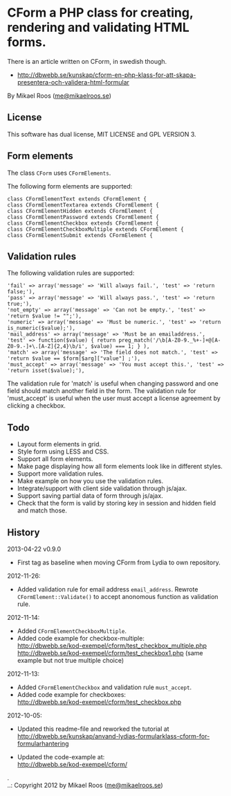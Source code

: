 CForm a PHP class for creating, rendering and validating HTML forms.
==================================

There is an article written on CForm, in swedish though. 
* http://dbwebb.se/kunskap/cform-en-php-klass-for-att-skapa-presentera-och-validera-html-formular


By Mikael Roos (me@mikaelroos.se)


License
----------------------------------

This software has dual license, MIT LICENSE and GPL VERSION 3.



Form elements
----------------------------------

The class `CForm` uses `CFormElements`.

The following form elements are supported:

    class CFormElementText extends CFormElement {
    class CFormElementTextarea extends CFormElement {
    class CFormElementHidden extends CFormElement {
    class CFormElementPassword extends CFormElement {
    class CFormElementCheckbox extends CFormElement {
    class CFormElementCheckboxMultiple extends CFormElement {
    class CFormElementSubmit extends CFormElement {



Validation rules
----------------------------------

The following validation rules are supported:

    'fail' => array('message' => 'Will always fail.', 'test' => 'return false;'),
    'pass' => array('message' => 'Will always pass.', 'test' => 'return true;'),
    'not_empty' => array('message' => 'Can not be empty.', 'test' => 'return $value != "";'),
    'numeric' => array('message' => 'Must be numeric.', 'test' => 'return is_numeric($value);'),
    'mail_address' => array('message' => 'Must be an emailaddress.', 'test' => function($value) { return preg_match('/\b[A-Z0-9._%+-]+@[A-Z0-9.-]+\.[A-Z]{2,4}\b/i', $value) === 1; } ),
    'match' => array('message' => 'The field does not match.', 'test' => 'return $value == $form[$arg]["value"] ;'),
    'must_accept' => array('message' => 'You must accept this.', 'test' => 'return isset($value);'),

The validation rule for 'match' is useful when changing password and one field should match another field in the form.
The validation rule for 'must_accept' is useful when the user must accept a license agreement by clicking a checkbox.



Todo
----------------------------------

* Layout form elements in grid.
* Style form using LESS and CSS.
* Support all form elements.
* Make page displaying how all form elements look like in different styles.
* Support more validation rules.
* Make example on how you use the validation rules.
* Integrate/support with client side validation through js/ajax.
* Support saving partial data of form through js/ajax.
* Check that the form is valid by storing key in session and hidden field and match those.


History
----------------------------------

2013-04-22 v0.9.0
* First tag as baseline when moving CForm from Lydia to own repository.

2012-11-26:
* Added validation rule for email address `email_address`. Rewrote `CFormElement::Validate()` to accept anonomous function as validation rule.

2012-11-14:
* Added `CFormElementCheckboxMultiple`.
* Added code example for checkbox-multiple:  
    http://dbwebb.se/kod-exempel/cform/test_checkbox_multiple.php
    http://dbwebb.se/kod-exempel/cform/test_checkbox1.php (same example but not true multiple choice)

2012-11-13:
* Added `CFormElementCheckbox` and validation rule `must_accept`.
* Added code example for checkboxes:  
    http://dbwebb.se/kod-exempel/cform/test_checkbox.php


2012-10-05: 
* Updated this readme-file and reworked the tutorial at  
  http://dbwebb.se/kunskap/anvand-lydias-formularklass-cform-for-formularhantering

* Updated the code-example at:  
  http://dbwebb.se/kod-exempel/cform/


 .   
..:  Copyright 2012 by Mikael Roos (me@mikaelroos.se)

